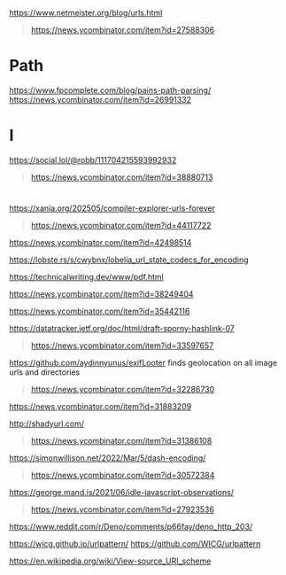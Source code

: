 https://www.netmeister.org/blog/urls.html
> https://news.ycombinator.com/item?id=27588306

# Path
https://www.fpcomplete.com/blog/pains-path-parsing/
https://news.ycombinator.com/item?id=26991332

# I
https://social.lol/@robb/111704215593992932
> https://news.ycombinator.com/item?id=38880713

#
https://xania.org/202505/compiler-explorer-urls-forever
> https://news.ycombinator.com/item?id=44117722

https://news.ycombinator.com/item?id=42498514

https://lobste.rs/s/cwybnx/lobelia_url_state_codecs_for_encoding

https://technicalwriting.dev/www/pdf.html

https://news.ycombinator.com/item?id=38249404

https://news.ycombinator.com/item?id=35442116

https://datatracker.ietf.org/doc/html/draft-sporny-hashlink-07
> https://news.ycombinator.com/item?id=33597657

https://github.com/aydinnyunus/exifLooter finds geolocation on all image urls and directories
> https://news.ycombinator.com/item?id=32286730

https://news.ycombinator.com/item?id=31883209

http://shadyurl.com/
> https://news.ycombinator.com/item?id=31386108

https://simonwillison.net/2022/Mar/5/dash-encoding/
> https://news.ycombinator.com/item?id=30572384

https://george.mand.is/2021/06/idle-javascript-observations/
> https://news.ycombinator.com/item?id=27923536

https://www.reddit.com/r/Deno/comments/p66fay/deno_http_203/

https://wicg.github.io/urlpattern/
https://github.com/WICG/urlpattern

https://en.wikipedia.org/wiki/View-source_URI_scheme